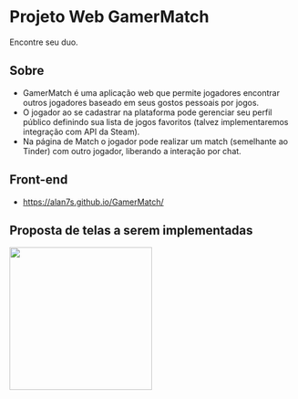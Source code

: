 # Projeto Web GamerMatch
Encontre seu duo.

## Sobre

- GamerMatch é uma aplicação web que permite jogadores encontrar outros jogadores baseado em seus gostos pessoais por jogos. 
- O jogador ao se cadastrar na plataforma pode gerenciar seu perfil público definindo sua lista de jogos favoritos (talvez implementaremos integração com API da Steam).
- Na página de Match o jogador pode realizar um match (semelhante ao Tinder) com outro jogador, liberando a interação por chat.

## Front-end
- https://alan7s.github.io/GamerMatch/

## Proposta de telas a serem implementadas
<img src="../main/proposta/telas_melhoradas/tela_Mensagens.png" width="250">
